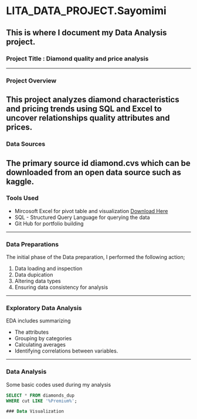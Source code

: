 # LITA_DATA_PROJECT.Sayomimi

## This is where I document my Data Analysis project.

### Project Title : Diamond quality and price analysis
---
### Project Overview
This project analyzes diamond characteristics and pricing trends using SQL and Excel to uncover relationships quality attributes and prices.
-
### Data Sources
The primary source id diamond.cvs which can be downloaded from an open data source such as kaggle.
---
### Tools Used
- Mircosoft Excel for pivot table and visualization [Download Here](https://www.microsoft.com)
- SQL - Structured Query Language for querying the data
- Git Hub for portfolio building
---
### Data Preparations
The initial phase of the Data preparation, I performed the following action;
1. Data loading and inspection
2. Data dupication
3. Altering data types
4. Ensuring data consistency for analysis
---
### Exploratory Data Analysis
EDA includes summarizing
- The attributes
- Grouping by categories
- Calculating averages
- Identifying correlations between variables.
---
### Data Analysis
Some basic codes used during my analysis
```SQL
SELECT * FROM diamonds_dup
WHERE cut LIKE '%Premium%';

### Data Visualization
